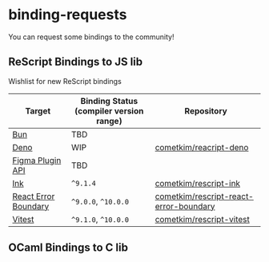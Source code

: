 # binding-requests

You can request some bindings to the community!

## ReScript Bindings to JS lib

Wishlist for new ReScript bindings

| Target | Binding Status (compiler version range) | Repository |
| ------ | ------- | -------------- |
| [Bun](https://bun.sh/) | TBD |  |
| [Deno](https://deno.land) | WIP | [cometkim/reacript-deno](https://github.com/cometkim/rescript-deno) |
| [Figma Plugin API](https://www.figma.com/plugin-docs/) | TBD |  |
| [Ink](https://term.ink/) | `^9.1.4` | [cometkim/rescript-ink](https://github.com/cometkim/rescript-ink) |
| [React Error Boundary](https://github.com/bvaughn/react-error-boundary) | `^9.0.0`, `^10.0.0` | [cometkim/rescript-react-error-boundary](https://github.com/cometkim/rescript-react-error-boundary) |
| [Vitest](https://vitest.dev/) | `^9.1.0`, `^10.0.0` | [cometkim/rescript-vitest](https://github.com/cometkim/rescript-vitest) |

## OCaml Bindings to C lib
